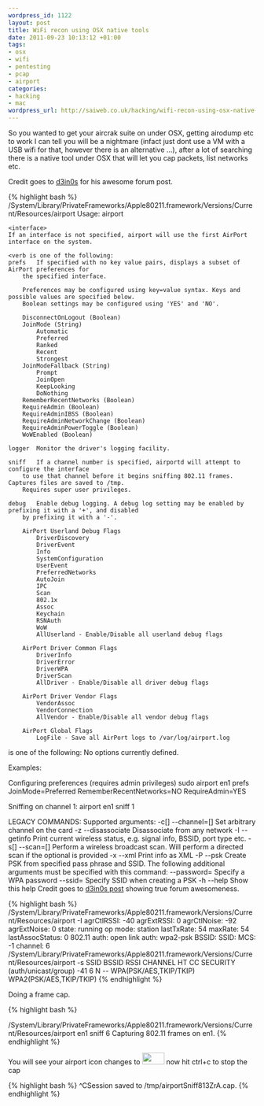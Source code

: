 ```yaml
--- 
wordpress_id: 1122
layout: post
title: WiFi recon using OSX native tools
date: 2011-09-23 10:13:12 +01:00
tags: 
- osx
- wifi
- pentesting
- pcap
- airport
categories: 
- hacking
- mac
wordpress_url: http://saiweb.co.uk/hacking/wifi-recon-using-osx-native-tools
---
```

So you wanted to get your aircrak suite on under OSX, getting airodump etc to work I can tell you will be a nightmare (infact just dont use a VM with a USB wifi for that, however there is an alternative ...), after a lot of searching there is a native tool under OSX that will let you cap packets, list networks etc.

Credit goes to <a href="http://forum.aircrack-ng.org/index.php?topic=293.msg34031#msg34031">d3in0s</a> for his awesome forum post.

{% highlight bash %}
/System/Library/PrivateFrameworks/Apple80211.framework/Versions/Current/Resources/airport
Usage: airport <interface> <verb> <options>

	<interface>
	If an interface is not specified, airport will use the first AirPort interface on the system.

	<verb is one of the following:
	prefs	If specified with no key value pairs, displays a subset of AirPort preferences for
		the specified interface.

		Preferences may be configured using key=value syntax. Keys and possible values are specified below.
		Boolean settings may be configured using 'YES' and 'NO'.

		DisconnectOnLogout (Boolean)
		JoinMode (String)
			Automatic
			Preferred
			Ranked
			Recent
			Strongest
		JoinModeFallback (String)
			Prompt
			JoinOpen
			KeepLooking
			DoNothing
		RememberRecentNetworks (Boolean)
		RequireAdmin (Boolean)
		RequireAdminIBSS (Boolean)
		RequireAdminNetworkChange (Boolean)
		RequireAdminPowerToggle (Boolean)
		WoWEnabled (Boolean)

	logger	Monitor the driver's logging facility.

	sniff	If a channel number is specified, airportd will attempt to configure the interface
		to use that channel before it begins sniffing 802.11 frames. Captures files are saved to /tmp.
		Requires super user privileges.

	debug	Enable debug logging. A debug log setting may be enabled by prefixing it with a '+', and disabled
		by prefixing it with a '-'.

		AirPort Userland Debug Flags
			DriverDiscovery
			DriverEvent
			Info
			SystemConfiguration
			UserEvent
			PreferredNetworks
			AutoJoin
			IPC
			Scan
			802.1x
			Assoc
			Keychain
			RSNAuth
			WoW
			AllUserland - Enable/Disable all userland debug flags

		AirPort Driver Common Flags
			DriverInfo
			DriverError
			DriverWPA
			DriverScan
			AllDriver - Enable/Disable all driver debug flags

		AirPort Driver Vendor Flags
			VendorAssoc
			VendorConnection
			AllVendor - Enable/Disable all vendor debug flags

		AirPort Global Flags
			LogFile - Save all AirPort logs to /var/log/airport.log

<options> is one of the following:
	No options currently defined.

Examples:

Configuring preferences (requires admin privileges)
	sudo airport en1 prefs JoinMode=Preferred RememberRecentNetworks=NO RequireAdmin=YES

Sniffing on channel 1:
	airport en1 sniff 1


LEGACY COMMANDS:
Supported arguments:
 -c[<arg>] --channel=[<arg>]    Set arbitrary channel on the card
 -z        --disassociate       Disassociate from any network
 -I        --getinfo            Print current wireless status, e.g. signal info, BSSID, port type etc.
 -s[<arg>] --scan=[<arg>]       Perform a wireless broadcast scan.
				   Will perform a directed scan if the optional <arg> is provided
 -x        --xml                Print info as XML
 -P        --psk                Create PSK from specified pass phrase and SSID.
				   The following additional arguments must be specified with this command:
                                  --password=<arg>  Specify a WPA password
                                  --ssid=<arg>      Specify SSID when creating a PSK
 -h        --help               Show this help
Credit goes to <a href="http://forum.aircrack-ng.org/index.php?PHPSESSID=osr5e11icl40hib1f57qkh0u35&topic=293.msg34031#msg34031">d3in0s post</a> showing true forum awesomeness. 

{% highlight bash %}
/System/Library/PrivateFrameworks/Apple80211.framework/Versions/Current/Resources/airport -I
     agrCtlRSSI: -40
     agrExtRSSI: 0
    agrCtlNoise: -92
    agrExtNoise: 0
          state: running
        op mode: station 
     lastTxRate: 54
        maxRate: 54
lastAssocStatus: 0
    802.11 auth: open
      link auth: wpa2-psk
          BSSID: <removed>
           SSID: <removed>
            MCS: -1
        channel: 6
/System/Library/PrivateFrameworks/Apple80211.framework/Versions/Current/Resources/airport -s
                            SSID BSSID             RSSI CHANNEL HT CC SECURITY (auth/unicast/group)
                          <removed> <removed> -41  6       N  -- WPA(PSK/AES,TKIP/TKIP) WPA2(PSK/AES,TKIP/TKIP)
{% endhighlight %}

Doing a frame cap.

{% highlight bash %}

/System/Library/PrivateFrameworks/Apple80211.framework/Versions/Current/Resources/airport en1 sniff 6
Capturing 802.11 frames on en1.
{% endhighlight %}

You will see your airport icon changes to <a href="http://cdn.saiweb.co.uk/uploads/2011/09/Screen-shot-2011-09-23-at-11.20.28.png"><img src="http://cdn.saiweb.co.uk/uploads/2011/09/Screen-shot-2011-09-23-at-11.20.28.png" alt="" title="Screen shot 2011-09-23 at 11.20.28" width="45" height="24" class="aligncenter size-full wp-image-1126" /></a> now hit ctrl+c to stop the cap

{% highlight bash %}
^CSession saved to /tmp/airportSniff813ZrA.cap.
{% endhighlight %}

